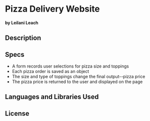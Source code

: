 # Pizza Delivery Website
#### by Leilani Leach

## Description

## Specs

* A form records user selections for pizza size and toppings
* Each pizza order is saved as an object
* The size and type of toppings change the final output--pizza price
* The pizza price is returned to the user and displayed on the page


## Languages and Libraries Used

## License

